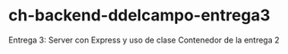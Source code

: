 # ch-backend-ddelcampo-entrega3
Entrega 3: Server con Express y uso de clase Contenedor de la entrega 2
